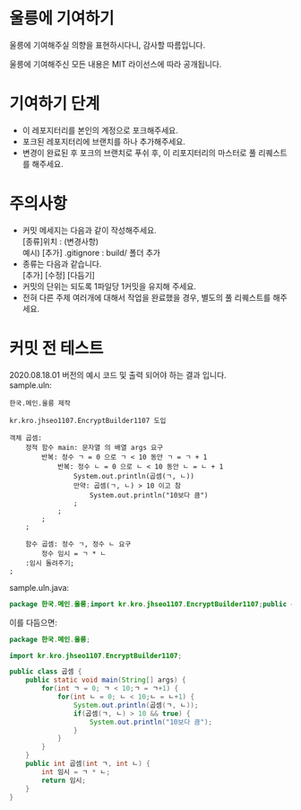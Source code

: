 # 울릉에 기여하기
울릉에 기여해주실 의향을 표현하시다니, 감사할 따름입니다.

울릉에 기여해주신 모든 내용은 MIT 라이선스에 따라 공개됩니다.

# 기여하기 단계
- 이 레포지터리를 본인의 계정으로 포크해주세요.
- 포크된 레포지터리에 브랜치를 하나 추가해주세요.
- 변경이 완료된 후 포크의 브랜치로 푸쉬 후, 이 리포지터리의 마스터로 풀 리퀘스트를 해주세요.

# 주의사항
- 커밋 메세지는 다음과 같이 작성해주세요.  
 [종류]위치 : (변경사항)  
 예시) [추가] .gitignore : build/ 폴더 추가
- 종류는 다음과 같습니다.  
 [추가] [수정] [다듬기]
- 커밋의 단위는 되도록 1파일당 1커밋을 유지해 주세요.
- 전혀 다른 주제 여러개에 대해서 작업을 완료했을 경우, 별도의 풀 리퀘스트를 해주세요.

# 커밋 전 테스트
2020.08.18.01 버전의 예시 코드 및 출력 되어야 하는 결과 입니다.  
sample.uln: 
~~~
한국.메인.울릉 제작 

kr.kro.jhseo1107.EncryptBuilder1107 도입

객체 곱셈: 
	정적 함수 main: 문자열 의 배열 args 요구 
		반복: 정수 ㄱ = 0 으로 ㄱ < 10 동안 ㄱ = ㄱ + 1 
			반복: 정수 ㄴ = 0 으로 ㄴ < 10 동안 ㄴ = ㄴ + 1 
				System.out.println(곱셈(ㄱ, ㄴ)) 
				만약: 곱셈(ㄱ, ㄴ) > 10 이고 참 
					System.out.println("10보다 큼")
				;
			;
		;
	;

	함수 곱셈: 정수 ㄱ, 정수 ㄴ 요구 
		정수 임시 = ㄱ * ㄴ 
	:임시 돌려주기;
;
~~~
sample.uln.java:
~~~java
package 한국.메인.울릉;import kr.kro.jhseo1107.EncryptBuilder1107;public class 곱셈 {public static void main(String[] args) {for(int ㄱ = 0;ㄱ<10;ㄱ = ㄱ+1) {for(int ㄴ = 0;ㄴ<10;ㄴ = ㄴ+1) {System.out.println(곱셈(ㄱ, ㄴ));if(곱셈(ㄱ, ㄴ)>10&&true) {System.out.println("10보다 큼");}}}}public int 곱셈(int ㄱ, int ㄴ) {int 임시 = ㄱ*ㄴ;return 임시;}}
~~~
이를 다듬으면:
~~~java
package 한국.메인.울릉;

import kr.kro.jhseo1107.EncryptBuilder1107;

public class 곱셈 {
	public static void main(String[] args) {
		for(int ㄱ = 0; ㄱ < 10;ㄱ = ㄱ+1) {
			for(int ㄴ = 0; ㄴ < 10;ㄴ = ㄴ+1) {
				System.out.println(곱셈(ㄱ, ㄴ));
				if(곱셈(ㄱ, ㄴ) > 10 && true) {
					System.out.println("10보다 큼");
				}
			}
		}
	}
	public int 곱셈(int ㄱ, int ㄴ) {
		int 임시 = ㄱ * ㄴ;
		return 임시;
	}
}
~~~